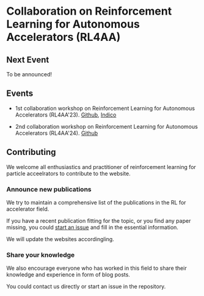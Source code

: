 # Collaboration on Reinforcement Learning for Autonomous Accelerators (RL4AA)

## Next Event

To be announced!

## Events

- 1st collaboration workshop on Reinforcement Learning for Autonomous Accelerators (RL4AA'23). [Github](https://github.com/RL4AA/RL4AA23), [Indico](https://indico.scc.kit.edu/event/3280/overview)

- 2nd collaboration workshop on Reinforcement Learning for Autonomous Accelerators (RL4AA'24). [Github](https://github.com/RL4AA/RL4AA24)


## Contributing

We welcome all enthusiastics and practitioner of reinforcement learning for particle acceelrators to contribute to the website.

### Announce new publications

We try to maintain a comprehensive list of the publications in the RL for accelerator field.

If you have a recent publication fitting for the topic, or you find any paper missing, you could [start an issue](https://github.com/RL4AA/RL4AA.github.io/issues/new?assignees=&labels=publication&template=new-publication.md&title=Add+new+publication+%5Bfill+a+short+title+here%5D) and fill in the essential information.

We will update the websites accordingling.

### Share your knowledge

We also encourage everyone who has worked in this field to share their knowledge and experience in form of blog posts.

You could contact us directly or start an issue in the repository.
